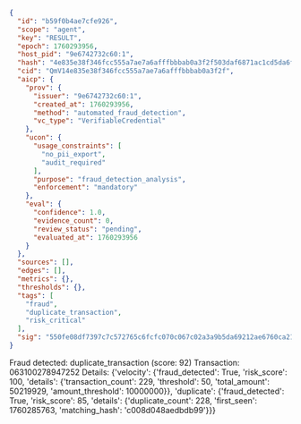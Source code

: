```json
{
  "id": "b59f0b4ae7cfe926",
  "scope": "agent",
  "key": "RESULT",
  "epoch": 1760293956,
  "host_pid": "9e6742732c60:1",
  "hash": "4e835e38f346fcc555a7ae7a6afffbbbab0a3f2f503daf6871ac1cd5da6fcdf5",
  "cid": "QmV14e835e38f346fcc555a7ae7a6afffbbbab0a3f2f",
  "aicp": {
    "prov": {
      "issuer": "9e6742732c60:1",
      "created_at": 1760293956,
      "method": "automated_fraud_detection",
      "vc_type": "VerifiableCredential"
    },
    "ucon": {
      "usage_constraints": [
        "no_pii_export",
        "audit_required"
      ],
      "purpose": "fraud_detection_analysis",
      "enforcement": "mandatory"
    },
    "eval": {
      "confidence": 1.0,
      "evidence_count": 0,
      "review_status": "pending",
      "evaluated_at": 1760293956
    }
  },
  "sources": [],
  "edges": [],
  "metrics": {},
  "thresholds": {},
  "tags": [
    "fraud",
    "duplicate_transaction",
    "risk_critical"
  ],
  "sig": "550fe08df7397c7c572765c6fcfc070c067c02a3a9b5da69212ae6760ca21cef"
}
```

Fraud detected: duplicate_transaction (score: 92)
Transaction: 063100278947252
Details: {'velocity': {'fraud_detected': True, 'risk_score': 100, 'details': {'transaction_count': 229, 'threshold': 50, 'total_amount': 50219929, 'amount_threshold': 10000000}}, 'duplicate': {'fraud_detected': True, 'risk_score': 85, 'details': {'duplicate_count': 228, 'first_seen': 1760285763, 'matching_hash': 'c008d048aedbdb99'}}}